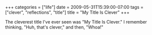 +++
categories = ["life"]
date = 2009-05-31T15:39:00-07:00
tags = ["clever", "reflections", "title"]
title = "My Title Is Clever"
+++

The cleverest title I've ever seen was "My Title Is Clever." I remember thinking, "Huh, that's clever," and then, "Whoa!"
